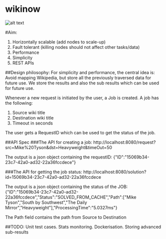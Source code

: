 # wikinow

![alt text](https://raw.githubusercontent.com/kartiksura/wikinow/master/wikinow.png)


#Aim:
1. Horizontally scalable (add nodes to scale-up)
2. Fault tolerant (killing nodes should not affect other tasks/data)
3. Performance
4. Simplicity
5. REST APIs

##Design philosophy:
For simplicity and performance, the central idea is: Avoid mapping Wikipedia, but store all the previously traversed data for future use.
We store the results and also the sub results which can be used for future use.


Whenever a new request is initiated by the user, a Job is created. 
A job has the following:
1. Source wiki title
2. Destination wiki title
3. Timeout in seconds

The user gets a RequestID which can be used to get the status of the job. 

##API Spec
###The API for creating a job:
http://localhost:8080/request?src=Mike%20Tyson&dst=Heavyweight&timeOut=50

The output is a  json object containing the requestID:
{"ID":"15069b34-23c7-42a0-ad32-22a36fccdece"}


###The API for getting the job status:
http://localhost:8080/solution?id=15069b34-23c7-42a0-ad32-22a36fccdece

The output is a json object containing the status of the JOB:
{"ID":"15069b34-23c7-42a0-ad32-22a36fccdece","Status":"SOLVED_FROM_CACHE","Path":["Mike Tyson","South by Southwest","The Daily Mirror","Heavyweight"],"ProcessingTime":"5.0327ms"}

The Path field contains the path from Source to Destination


##TODO:
Unit test cases.
Stats monitoring.
Dockerisation.
Storing advanced sub-results
